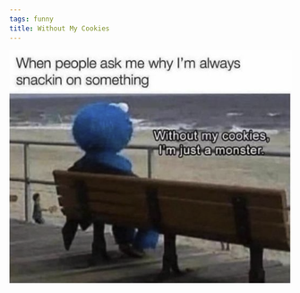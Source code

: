 ```yaml
---
tags: funny
title: Without My Cookies
---
```


![cookiemonster](https://raw.githubusercontent.com/muneer78/muneer78.github.io/master/images/cookiemonster.png)
